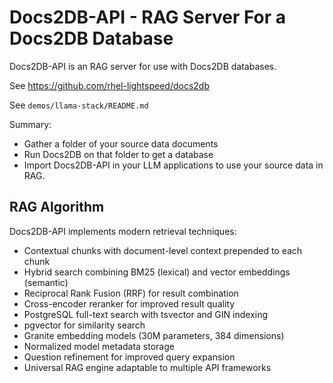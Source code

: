 # Docs2DB-API - RAG Server For a Docs2DB Database

Docs2DB-API is an RAG server for use with Docs2DB databases.

See https://github.com/rhel-lightspeed/docs2db

See `demos/llama-stack/README.md`

Summary:
* Gather a folder of your source data documents
* Run Docs2DB on that folder to get a database
* Import Docs2DB-API in your LLM applications to use your source data in RAG.

## RAG Algorithm

Docs2DB-API implements modern retrieval techniques:

- Contextual chunks with document-level context prepended to each chunk
- Hybrid search combining BM25 (lexical) and vector embeddings (semantic)
- Reciprocal Rank Fusion (RRF) for result combination
- Cross-encoder reranker for improved result quality
- PostgreSQL full-text search with tsvector and GIN indexing
- pgvector for similarity search
- Granite embedding models (30M parameters, 384 dimensions)
- Normalized model metadata storage
- Question refinement for improved query expansion
- Universal RAG engine adaptable to multiple API frameworks
